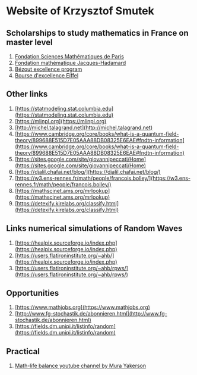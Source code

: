 # Website of Krzysztof Smutek 

## Scholarships to study mathematics in France on master level
1. [Fondation Sciences Mathématiques de Paris](https://www.sciencesmaths-paris.fr/en/masters-250.htm)
2. [Fondation mathématique Jacques-Hadamard](https://www.fondation-hadamard.fr/en/master-master-scholarship/master-491-call-applications)
3. [Bézout excellence program](http://bezout.univ-paris-est.fr/masters-scholarships/)
4. [Bourse d'excellence Eiffel](https://www.campusfrance.org/fr/le-programme-de-bourses-d-excellence-eiffel)

## Other links
1. [https://statmodeling.stat.columbia.edu](https://statmodeling.stat.columbia.edu) <br>
2. [https://mlinpl.org](https://mlinpl.org) <br>
3. [http://michel.talagrand.net](http://michel.talagrand.net) <br>
4. [https://www.cambridge.org/core/books/what-is-a-quantum-field-theory/899688E515D7E05AAA88DB08325E6EAE#fndtn-information](https://www.cambridge.org/core/books/what-is-a-quantum-field-theory/899688E515D7E05AAA88DB08325E6EAE#fndtn-information) <br>
5. [https://sites.google.com/site/giovannipeccati/Home](https://sites.google.com/site/giovannipeccati/Home) <br>
6. [https://djalil.chafai.net/blog/](https://djalil.chafai.net/blog/) <br>
7. [https://w3.ens-rennes.fr/math/people/francois.bolley/](https://w3.ens-rennes.fr/math/people/francois.bolley/) <br>
8. [https://mathscinet.ams.org/mrlookup](https://mathscinet.ams.org/mrlookup) <br>
9. [https://detexify.kirelabs.org/classify.html](https://detexify.kirelabs.org/classify.html)

## Links numerical simulations of Random Waves
1. [https://healpix.sourceforge.io/index.php](https://healpix.sourceforge.io/index.php) <br>
2. [https://users.flatironinstitute.org/~ahb/](https://healpix.sourceforge.io/index.php) <br>
3. [https://users.flatironinstitute.org/~ahb/rpws/](https://users.flatironinstitute.org/~ahb/rpws/)

## Opportunities
1. [https://www.mathjobs.org](https://www.mathjobs.org) <br>
2. [http://www.fg-stochastik.de/abonnieren.html](http://www.fg-stochastik.de/abonnieren.html) <br>
3. [https://fields.dm.unipi.it/listinfo/random](https://fields.dm.unipi.it/listinfo/random)

## Practical 
1. [Math-life balance youtube channel by Mura Yakerson](https://www.youtube.com/channel/UCYRR0SgbYH59htIHkwTbqMw) <br>

